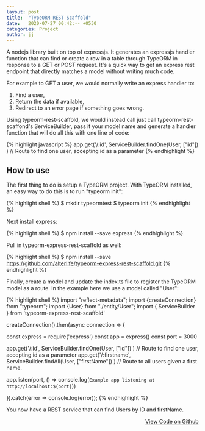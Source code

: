 ```yaml
---
layout: post
title:  "TypeORM REST Scaffold"
date:   2020-07-27 00:42:-- +0530
categories: Project
author: jj
---
```


A nodejs library built on top of expressjs. It generates an expressjs handler function that can find or create a row in a table through TypeORM in response to a GET or POST request. It's a quick way to get an express rest endpoint that directly matches a model without writing much code.

<!-- more -->

For example to GET a user, we would normally write an express handler to:

1. Find a user,
2. Return the data if available,
3. Redirect to an error page if something goes wrong.


Using typeorm-rest-scaffold, we would instead call just call typeorm-rest-scaffond's ServiceBuilder, pass it your model name and generate a handler function that will do all this with one line of code:

{% highlight javascript %}
  app.get('/:id', ServiceBuilder.findOne(User, ["id"]) ) // Route to find one user, accepting id as a parameter
{% endhighlight %}



## How to use

The first thing to do is setup a TypeORM project. With TypeORM installed, an easy way to do this is to run "typeorm init":

{% highlight shell %}
$ mkdir typeormtest
$ typeorm init
{% endhighlight %}

Next install express:

{% highlight shell %}
$ npm install --save express
{% endhighlight %}

Pull in typeorm-express-rest-scaffold as well:

{% highlight shell %}
$ npm install --save https://github.com/alterlife/typeorm-express-rest-scaffold.git
{% endhighlight %}


Finally, create a model and update the index.ts file to register the TypeORM model as a route. In the example here we use a model called "User":

{% highlight shell %}
import "reflect-metadata";
import {createConnection} from "typeorm";
import {User} from "./entity/User";
import { ServiceBuilder } from 'typeorm-express-rest-scaffold'

createConnection().then(async connection => {
  
  const express = require('express')
  const app = express()
  const port = 3000

  app.get('/:id', ServiceBuilder.findOne(User, ["id"]) ) // Route to find one user, accepting id as a parameter
  app.get('/:firstname', ServiceBuilder.findAll(User, ["firstName"]) ) // Route to all users given a first name.

  app.listen(port, () => console.log(`Example app listening at http://localhost:${port}`))

}).catch(error => console.log(error));
{% endhighlight %}

You now have a REST service that can find Users by ID and firstName.

<div style="text-align: right">
<a href="https://github.com/alterlife/typeorm-express-rest-scaffold">View Code on Github</a>
</div>




